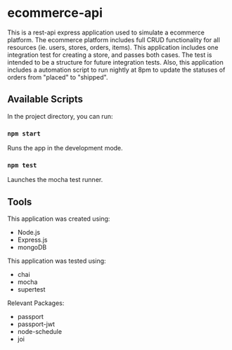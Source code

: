 # ecommerce-api

This is a rest-api express application used to simulate a ecommerce platform. The ecommerce platform includes full CRUD functionality for all resources (ie. users, stores, orders, items). This application includes one integration test for creating a store, and passes both cases. The test is intended to be a structure for future integration tests. Also, this application includes a automation script to run nightly at 8pm to update the statuses of orders from "placed" to "shipped".


## Available Scripts

In the project directory, you can run:

### `npm start`

Runs the app in the development mode.<br />

### `npm test`

Launches the mocha test runner.


## Tools

This application was created using:
- Node.js
- Express.js
- mongoDB

This application was tested using:
- chai
- mocha
- supertest

Relevant Packages:
- passport
- passport-jwt
- node-schedule
- joi
